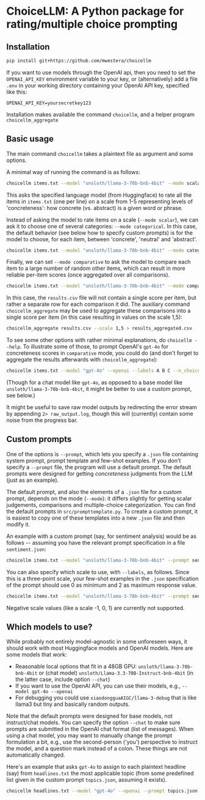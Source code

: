 # ChoiceLLM: A Python package for rating/multiple choice prompting 

## Installation

```bash
pip install git+https://github.com/mwestera/choicellm
```

If you want to use models through the OpenAI api, then you need to set the `OPENAI_API_KEY` environment variable to your key, or (alternatively) add a file `.env` in your working directory containing your OpenAI API key, specified like this:

`OPENAI_API_KEY=yoursecretkey123`

Installation makes available the command `choicellm`, and a helper program `choicellm_aggregate`

## Basic usage

The main command `choicellm` takes a plaintext file as argument and some options.

A minimal way of running the command is as follows:

```bash
choicellm items.txt --model "unsloth/llama-3-70b-bnb-4bit" --mode scalar > results.csv
```

This asks the specified language model (from Huggingface) to rate all the items in `items.txt` (one per line) on a scale from 1-5 representing levels of 'concreteness': how concrete (vs. abstract) is a given word or phrase.

Instead of asking the model to rate items on a scale (`--mode scalar`), we can ask it to choose one of several categories: `--mode categorical`. In this case, the default behavior (see below how to specify custom prompts) is for the model to choose, for each item, between 'concrete', 'neutral' and 'abstract'.

```bash
choicellm items.txt --model "unsloth/llama-3-70b-bnb-4bit" --mode categorical > results.csv
```

Finally, we can set `--mode comparative` to ask the model to compare each item to a large number of random other items, which can result in more reliable per-item scores (once aggregated over all comparisons).

```bash
choicellm items.txt --model "unsloth/llama-3-70b-bnb-4bit" --mode comparative > results.csv
```

In this case, the `results.csv` file will not contain a single score per item, but rather a separate row for each comparison it did. The auxiliary command `choicellm_aggregate` may be used to aggregate these comparisons into a single score per item (in this case resulting in values on the scale 1,5):

```bash
choicellm_aggregate results.csv --scale 1,5 > results_aggregated.csv
```

To see some other options with rather minimal explanations, do `choicellm --help`. To illustrate some of those, to prompt OpenAI's `gpt-4o` for concreteness scores in `comparative` mode, you could do (and don't forget to aggregate the results afterwards with `choicellm_aggregate`):

```bash
choicellm items.txt --model "gpt-4o" --openai --labels A B C --n_choices 3 --n_comparisons 50 --mode comparative > results.csv
```

(Though for a chat model like `gpt-4o`, as opposed to a base model like `unsloth/llama-3-70b-bnb-4bit`, it might be better to use a custom prompt, see below.)

It might be useful to save raw model outputs by redirecting the error stream by appending `2> raw_output.log`, though this will (currently) contain some noise from the progress bar.

## Custom prompts

One of the options is `--prompt`, which lets you specify a `.json` file containing system prompt, prompt template and few-shot examples. If you don't specify a `--prompt` file, the program will use a default prompt. The default prompts were designed for getting _concreteness_ judgments from the LLM (just as an example).

The default prompt, and also the elements of a `.json` file for a custom prompt, depends on the mode (`--mode`): it differs slightly for getting scalar judgements, comparisons and multiple-choice categorization. You can find the default prompts in `src/prompttemplate.py`. To create a custom prompt, it is easiest to copy one of these templates into a new `.json` file and then modify it. 

An example with a custom prompt (say, for sentiment analysis) would be as follows -- assuming you have the relevant prompt specification in a file `sentiment.json`: 

```bash
choicellm items.txt --model "unsloth/llama-3-70b-bnb-4bit" --prompt sentiment.json --mode scalar > results.csv
```

You can also specify which scale to use, with `--labels`, as follows. Since this is a three-point scale, your few-shot examples in the `.json` specification of the prompt should use 0 as minimum and 2 as maximum response value.

```bash
choicellm items.txt --model "unsloth/llama-3-70b-bnb-4bit" --prompt sentiment.json --labels 1 2 3 --mode scalar > results.csv
```

Negative scale values (like a scale -1, 0, 1) are currently not supported.

## Which models to use?

While probably not entirely model-agnostic in some unforeseen ways, it should work with most Huggingface models and OpenAI models. Here are some models that work: 

- Reasonable local options that fit in a 48GB GPU: `unsloth/llama-3-70b-bnb-4bit` or (chat model) `unsloth/Llama-3.3-70B-Instruct-bnb-4bit` (in the latter case, include option `--chat`)
- If you want to use the OpenAI API, you can use their models, e.g., `--model gpt-4o --openai`
- For debugging you could use `xiaodongguaAIGC/llama-3-debug` that is like llama3 but tiny and basically random outputs. 

Note that the default prompts were designed for base models, not instruct/chat models. You can specify the option `--chat` to make sure prompts are submitted in the OpenAI chat format (list of messages). When using a chat model, you may want to manually change the prompt formulation a bit, e.g., use the second-person ('you') perspective to instruct the model, and a question mark instead of a colon. These things are not automatically changed.

Here's an example that asks `gpt-4o` to assign to each plaintext headline (say) from `headlines.txt` the most applicable topic (from some predefined list given in the custom prompt `topics.json`, assuming it exists). 

```bash
choicellm headlines.txt --model "gpt-4o" --openai --prompt topics.json --mode categorical > results.csv 2> raw_llm_output.log
```

